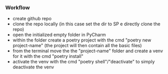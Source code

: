 ### Workflow

+ create github repo
+ clone the repo locally (in this case set the dir to SP e directly clone the repo)
+ open the initialized empty folder in PyCharm
+ within the folder create a poetry project with the cmd "poetry new project-name" (the project will then contain all the basic files)
+ from the terminal move the the "project-name" folder and create a venv for it with the cmd "poetry install"
+ activate the venv with the cmd "poetry shell"/"deactivate" to simply deactivate the venv